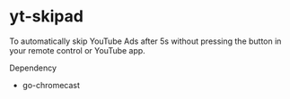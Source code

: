 # yt-skipad

To automatically skip YouTube Ads after 5s without pressing the button in your remote control or YouTube app.

Dependency
* go-chromecast
